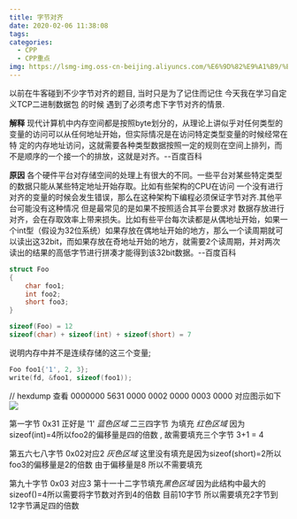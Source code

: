 ```yaml
---
title: 字节对齐
date: 2020-02-06 11:38:08
tags:
categories:
  - CPP
  - CPP重点
img: https://lsmg-img.oss-cn-beijing.aliyuncs.com/%E6%9D%82%E9%A1%B9/%E5%AD%97%E8%8A%82%E5%AF%B9%E9%BD%90.png
---
```

以前在牛客碰到不少字节对齐的题目, 当时只是为了记住而记住 今天我在学习自定义TCP二进制数据包
的时候 遇到了必须考虑下字节对齐的情景.

**解释**
现代计算机中内存空间都是按照byte划分的，从理论上讲似乎对任何类型的变量的访问可以从任何地址开始，但实际情况是在访问特定类型变量的时候经常在特 定的内存地址访问，这就需要各种类型数据按照一定的规则在空间上排列，而不是顺序的一个接一个的排放，这就是对齐。--百度百科

**原因**
各个硬件平台对存储空间的处理上有很大的不同。一些平台对某些特定类型的数据只能从某些特定地址开始存取。比如有些架构的CPU在访问 一个没有进行对齐的变量的时候会发生错误，那么在这种架构下编程必须保证字节对齐.其他平台可能没有这种情况
但是最常见的是如果不按照适合其平台要求对 数据存放进行对齐，会在存取效率上带来损失。比如有些平台每次读都是从偶地址开始，如果一个int型（假设为32位系统）如果存放在偶地址开始的地方，那么一个读周期就可以读出这32bit，而如果存放在奇地址开始的地方，就需要2个读周期，并对两次读出的结果的高低字节进行拼凑才能得到该32bit数据。--百度百科


```c++
struct Foo
{
	char foo1;
    int foo2;
    short foo3;
}

sizeof(Foo) = 12
sizeof(char) + sizeof(int) + sizeof(short) = 7
```
说明内存中并不是连续存储的这三个变量;

```c++
Foo foo1{'1', 2, 3};
write(fd, &foo1, sizeof(foo1));
```
// hexdump 查看
0000000 5631 0000 0002 0000 0003 0000
对应图示如下
![](https://lsmg-img.oss-cn-beijing.aliyuncs.com/%E6%9D%82%E9%A1%B9/%E5%AD%97%E8%8A%82%E5%AF%B9%E9%BD%90.png)

第一字节 0x31 正好是 '1' *蓝色区域*
二三四字节 为填充 *红色区域*
因为sizeof(int)=4所以foo2的偏移量是四的倍数 , 故需要填充三个字节 3+1 = 4

第五六七八字节 0x02对应2 *灰色区域*
这里没有填充是因为sizeof(short)=2所以foo3的偏移量是2的倍数 由于偏移量是8 所以不需要填充

第九十字节 0x03 对应3
第十一十二字节填充*黑色区域*
因为此结构中最大的sizeof()=4所以需要将字节数对齐到4的倍数 目前10字节 所以需要填充2字节到
12字节满足四的倍数